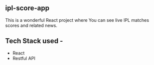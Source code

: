 ## ipl-score-app
This is a wonderful React project where You can see live IPL matches scores and related news.

## Tech Stack used - 
- React
- Restful API
